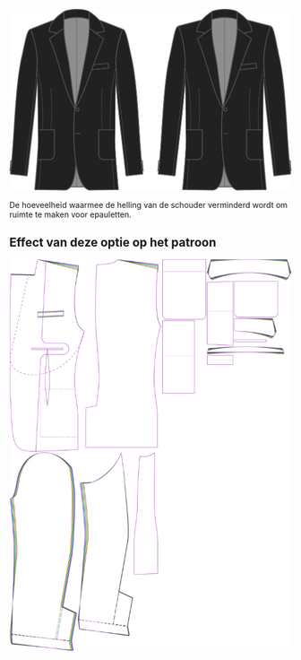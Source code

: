 
![Reductie schouderhelling](shoulderslopereduction.svg)

De hoeveelheid waarmee de helling van de schouder verminderd wordt om ruimte te maken voor epauletten.


## Effect van deze optie op het patroon
![Deze afbeelding toont het effect van deze optie door meerdere varianten die een andere waarde hebben voor deze optie te vervangen](jaeger_shoulderslopereduction_sample.svg "Effect van deze optie op het patroon")